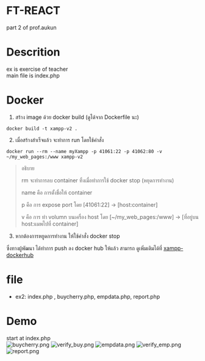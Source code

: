 # FT-REACT
part 2 of prof.aukun

# Descrition
ex is exercise of teacher <br>
main file is index.php

# Docker
1. สร้าง image ด้วย docker build (ดูได้จาก Dockerfile นะ)
```
docker build -t xampp-v2 .
```
2. เมื่อสร้างสำเร็จแล้ว จะทำการ run โดยใช้คำสั่ง
```
docker run --rm --name myXampp -p 41061:22 -p 41062:80 -v ~/my_web_pages:/www xampp-v2
```
>อธิบาย
>
>rm จะทำการลบ container ทิ้งเมื่อทำการใช้ docker stop (หยุดการทำงาน)
>
>name คือ การตั้งชื่อให้ container
>
>p คือ การ expose port โดย [41061:22] -> [host:container]
>
>v คือ การ ทำ volumn บนเครื่อง host โดย [~/my_web_pages:/www] -> [ที่อยู่บน host:แมพไปที่ container]
>
3. หากต้องการหยูดการทำงาน ให้ใช้คำสั่ง docker stop

ซึ่งทางผู้พัฒนา ได้ทำการ push ลง docker hub ให้แล้ว สามารถ ดูเพิ่มเติมได้ที่ [xampp-dockerhub](https://hub.docker.com/r/kawhao/xampp-v2)

# file
- ex2: index.php , buycherry.php, empdata.php, report.php

# Demo
start at index.php <br>
![buycherry.png](https://cdn.discordapp.com/attachments/1067458504014708767/1071232824327282808/image.png)
![verify_buy.png](https://cdn.discordapp.com/attachments/1067458504014708767/1071232824583131186/image.png)
![empdata.png](https://cdn.discordapp.com/attachments/1067458504014708767/1071232824893513848/image.png)
![verify_emp.png](https://cdn.discordapp.com/attachments/1067458504014708767/1071232825220665415/image.png)
![report.png](https://cdn.discordapp.com/attachments/1067458504014708767/1071232825526861904/image.png)
